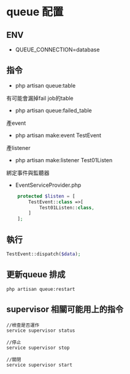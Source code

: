 # queue 配置


## ENV 
- QUEUE_CONNECTION=database

## 指令
- php artisan queue:table

有可能會漏掉fail job的table
- php artisan queue:failed_table

產event
- php artisan make:event TestEvent

產listener
- php artisan make:listener Test01Listen

綁定事件與監聽器
- EventServiceProvider.php 

```php
    protected $listen = [
        TestEvent::class =>[
            Test01Listen::class,
        ]
    ];
```

## 執行
```php
TestEvent::dispatch($data);
```

## 更新queue 排成
```
php artisan queue:restart
```

## supervisor 相關可能用上的指令
```
//檢查是否運作
service supervisor status

//停止
service supervisor stop

//關閉
service supervisor start
```
